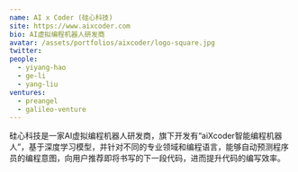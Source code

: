 ```yaml
---
name: AI x Coder (硅心科技)
site: https://www.aixcoder.com
bio: AI虚拟编程机器人研发商
avatar: /assets/portfolios/aixcoder/logo-square.jpg
twitter: 
people:
  - yiyang-hao
  - ge-li
  - yang-liu
ventures:
  - preangel
  - galileo-venture
---
```


硅心科技是一家AI虚拟编程机器人研发商，旗下开发有“aiXcoder智能编程机器人”，基于深度学习模型，并针对不同的专业领域和编程语言，能够自动预测程序员的编程意图，向用户推荐即将书写的下一段代码，进而提升代码的编写效率。
